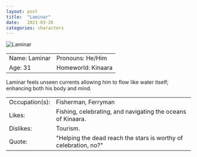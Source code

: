 ```yaml
---
layout: post
title:  "Laminar"
date:   2021-03-26
categories: characters
---
```

<div class="cf w-100">
<div class="fl w-100 w-50-ns pa4" markdown="1">

![Laminar](/assets/images/user/characters/laminar.png)

</div>
<div class="fl w-100 w-50-ns pa4" markdown="1">

<table style="border-collapse: collapse;">
	<tr>
		<td>Name: Laminar</td>
		<td>Pronouns: He/Him</td>
	</tr>
	<tr>
		<td>Age: 31</td>
		<td>Homeworld: Kinaara</td>
	</tr>
</table>
Laminar feels unseen currents allowing him to flow like water itself; enhancing both his body and mind.

<table style="border-collapse: collapse;">
	<tr>
		<td>Occupation(s):</td>
		<td>Fisherman, Ferryman</td>
	</tr>
	<tr>
		<td>Likes:</td>
		<td>Fishing, celebrating, and navigating the oceans of Kinaara.</td>
	</tr>
	<tr>
		<td>Dislikes:</td>
		<td>Tourism.</td>
	</tr>
	<tr>
		<td>Quote:</td>
		<td>"Helping the dead reach the stars is worthy of celebration, no?"</td>
	</tr>
</table>

</div>
</div>
